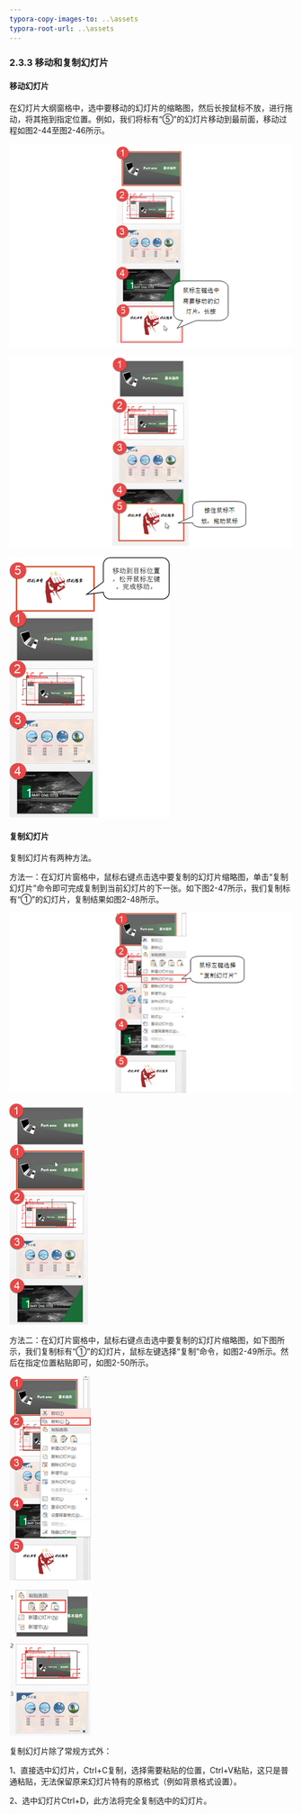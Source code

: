 ```yaml
---
typora-copy-images-to: ..\assets
typora-root-url: ..\assets
---
```


### **2.3.3**  **移动和复制幻灯片**

#### **移动幻灯片**

在幻灯片大纲窗格中，选中要移动的幻灯片的缩略图，然后长按鼠标不放，进行拖动，将其拖到指定位置。例如，我们将标有“⑤”的幻灯片移动到最前面，移动过程如图2-44至图2-46所示。

![图2-44](/assets/1565863206089.png)

![图2-45](/assets/1565863243520.png)

![图2-46](/assets/1565863362663.png)

#### **复制幻灯片**

复制幻灯片有两种方法。

方法一：在幻灯片窗格中，鼠标右键点击选中要复制的幻灯片缩略图，单击“复制幻灯片”命令即可完成复制到当前幻灯片的下一张。如下图2-47所示，我们复制标有“①”的幻灯片，复制结果如图2-48所示。

![图2-47](/assets/1565863411368.png)

![图2-48](/assets/clip_image002-1565863425477.png)

方法二：在幻灯片窗格中，鼠标右键点击选中要复制的幻灯片缩略图，如下图所示，我们复制标有“①”的幻灯片，鼠标左键选择“复制”命令，如图2-49所示。然后在指定位置粘贴即可，如图2-50所示。

![图2-49](/assets/clip_image002-1565863453278.png)

![图2-50](/assets/clip_image002-1565863465041.png)

复制幻灯片除了常规方式外：

1、直接选中幻灯片，Ctrl+C复制，选择需要粘贴的位置，Ctrl+V粘贴，这只是普通粘贴，无法保留原来幻灯片特有的原格式（例如背景格式设置）。

2、选中幻灯片Ctrl+D，此方法将完全复制选中的幻灯片。

